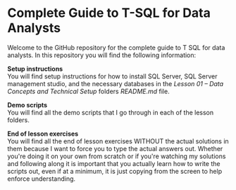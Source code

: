 # Complete Guide to T-SQL for Data Analysts

Welcome to the GitHub repository for the complete guide to T SQL for data analysts. In this repository you will find the following information:

**Setup instructions**<br>
You will find setup instructions for how to install SQL Server, SQL Server management studio, and the necessary databases in the <i>Lesson 01 – Data Concepts and Technical Setup</i> folders <i>README.md</i> file.

**Demo scripts**<br>
You will find all the demo scripts that I go through in each of the lesson folders.

**End of lesson exercises**<br>
You will find all the end of lesson exercises WITHOUT the actual solutions in them because I want to force you to type the actual answers out. Whether you're doing it on your own from scratch or if you're watching my solutions and following along it is important that you actually learn how to write the scripts out, even if at a minimum, it is just copying from the screen to help enforce understanding.
